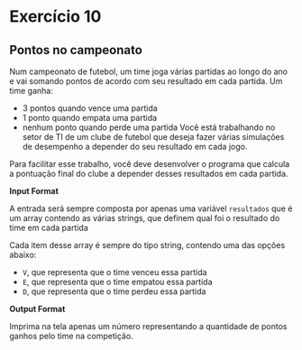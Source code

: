 
# Exercício 10

## Pontos no campeonato

Num campeonato de futebol, um time joga várias partidas ao longo do ano e vai somando pontos de acordo com seu resultado em cada partida. Um time ganha:

- 3 pontos quando vence uma partida
- 1 ponto quando empata uma partida
- nenhum ponto quando perde uma partida
Você está trabalhando no setor de TI de um clube de futebol que deseja fazer várias simulações de desempenho a depender do seu resultado em cada jogo.

Para facilitar esse trabalho, você deve desenvolver o programa que calcula a pontuação final do clube a depender desses resultados em cada partida.


**Input Format**

A entrada será sempre composta por apenas uma variável `resultados` que é um array contendo as várias strings, que definem qual foi o resultado do time em cada partida

Cada item desse array é sempre do tipo string, contendo uma das opções abaixo:

- `V`, que representa que o time venceu essa partida
- `E`, que representa que o time empatou essa partida
- `D`, que representa que o time perdeu essa partida



**Output Format**

Imprima na tela apenas um número representando a quantidade de pontos ganhos pelo time na competição.